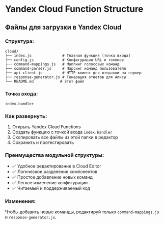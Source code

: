 # Yandex Cloud Function Structure

## Файлы для загрузки в Yandex Cloud

### Структура:
```
cloud/
├── index.js              # Главная функция (точка входа)
├── config.js             # Конфигурация URL и токенов
├── command-mappings.js   # Маппинг голосовых команд
├── command-parser.js     # Парсинг команд пользователя
├── api-client.js         # HTTP клиент для отправки на сервер
├── response-generator.js # Генерация ответов для Алисы
└── README.md            # Этот файл
```

### Точка входа:
`index.handler`

### Как развернуть:
1. Открыть Yandex Cloud Functions
2. Создать функцию с точкой входа `index.handler`
3. Скопировать все файлы из этой папки в редактор
4. Сохранить и протестировать

### Преимущества модульной структуры:
- ✅ Удобное редактирование в Cloud Editor
- ✅ Логическое разделение компонентов
- ✅ Простое добавление новых команд
- ✅ Легкое изменение конфигурации
- ✅ Читаемый и поддерживаемый код

### Изменения:
Чтобы добавить новые команды, редактируй только `command-mappings.js` и `response-generator.js`.
